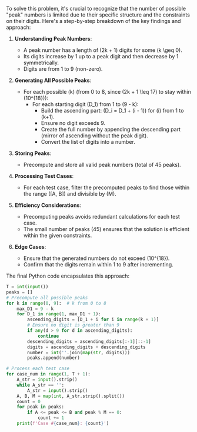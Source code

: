 To solve this problem, it's crucial to recognize that the number of possible "peak" numbers is limited due to their specific structure and the constraints on their digits. Here's a step-by-step breakdown of the key findings and approach:

1. **Understanding Peak Numbers**:
   - A peak number has a length of \(2k + 1\) digits for some \(k \geq 0\).
   - Its digits increase by 1 up to a peak digit and then decrease by 1 symmetrically.
   - Digits are from 1 to 9 (non-zero).

2. **Generating All Possible Peaks**:
   - For each possible \(k\) (from 0 to 8, since \(2k + 1 \leq 17\) to stay within \(10^{18}\)):
     - For each starting digit \(D_1\) from 1 to \(9 - k\):
       - Build the ascending part: \(D_i = D_1 + (i - 1)\) for \(i\) from 1 to \(k+1\).
       - Ensure no digit exceeds 9.
       - Create the full number by appending the descending part (mirror of ascending without the peak digit).
       - Convert the list of digits into a number.

3. **Storing Peaks**:
   - Precompute and store all valid peak numbers (total of 45 peaks).

4. **Processing Test Cases**:
   - For each test case, filter the precomputed peaks to find those within the range \([A, B]\) and divisible by \(M\).

5. **Efficiency Considerations**:
   - Precomputing peaks avoids redundant calculations for each test case.
   - The small number of peaks (45) ensures that the solution is efficient within the given constraints.

6. **Edge Cases**:
   - Ensure that the generated numbers do not exceed \(10^{18}\).
   - Confirm that the digits remain within 1 to 9 after incrementing.

The final Python code encapsulates this approach:

```python
T = int(input())
peaks = []
# Precompute all possible peaks
for k in range(0, 9):  # k from 0 to 8
    max_D1 = 9 - k
    for D_1 in range(1, max_D1 + 1):
        ascending_digits = [D_1 + i for i in range(k + 1)]
        # Ensure no digit is greater than 9
        if any(d > 9 for d in ascending_digits):
            continue
        descending_digits = ascending_digits[:-1][::-1]
        digits = ascending_digits + descending_digits
        number = int(''.join(map(str, digits)))
        peaks.append(number)

# Process each test case
for case_num in range(1, T + 1):
    A_str = input().strip()
    while A_str == '':
        A_str = input().strip()
    A, B, M = map(int, A_str.strip().split())
    count = 0
    for peak in peaks:
        if A <= peak <= B and peak % M == 0:
            count += 1
    print(f'Case #{case_num}: {count}')
```